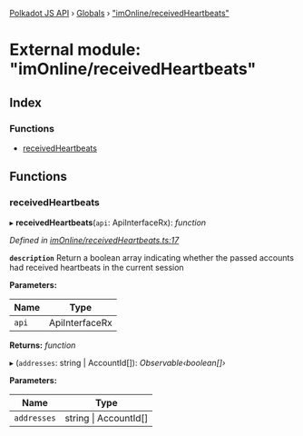[Polkadot JS API](../README.md) › [Globals](../globals.md) › ["imOnline/receivedHeartbeats"](_imonline_receivedheartbeats_.md)

# External module: "imOnline/receivedHeartbeats"

## Index

### Functions

* [receivedHeartbeats](_imonline_receivedheartbeats_.md#receivedheartbeats)

## Functions

###  receivedHeartbeats

▸ **receivedHeartbeats**(`api`: ApiInterfaceRx): *function*

*Defined in [imOnline/receivedHeartbeats.ts:17](https://github.com/polkadot-js/api/blob/26c2774992/packages/api-derive/src/imOnline/receivedHeartbeats.ts#L17)*

**`description`** Return a boolean array indicating whether the passed accounts had received heartbeats in the current session

**Parameters:**

Name | Type |
------ | ------ |
`api` | ApiInterfaceRx |

**Returns:** *function*

▸ (`addresses`: string | AccountId[]): *Observable‹boolean[]›*

**Parameters:**

Name | Type |
------ | ------ |
`addresses` | string &#124; AccountId[] |
